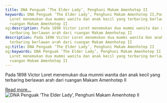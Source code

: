 ```yaml
---
title: DNA Penguak ‘The Elder Lady’, Penghuni Makam Amenhotep II
keywords: DNA Penguak ‘The Elder Lady’, Penghuni Makam Amenhotep II,Pada 1898 Victor
  Loret menemukan dua mummi wanita dan anak kecil yang terbaring berlawan arah dari
  ruangan Makam Amenhotep II
og:description: Pada 1898 Victor Loret menemukan dua mummi wanita dan anak kecil yang
  terbaring berlawan arah dari ruangan Makam Amenhotep II
description: Pada 1898 Victor Loret menemukan dua mummi wanita dan anak kecil yang
  terbaring berlawan arah dari ruangan Makam Amenhotep II
og:title: DNA Penguak ‘The Elder Lady’, Penghuni Makam Amenhotep II
og:keywords: DNA Penguak ‘The Elder Lady’, Penghuni Makam Amenhotep II,Pada 1898 Victor
  Loret menemukan dua mummi wanita dan anak kecil yang terbaring berlawan arah dari
  ruangan Makam Amenhotep II
---
```


Pada 1898 Victor Loret menemukan dua mummi wanita dan anak kecil yang terbaring berlawan arah dari ruangan Makam Amenhotep II

[Read more...](https://www.sportourism.id/post/5829/dna-penguak-‘the-elder-lady’-penghuni-makam-amenhotep-ii "DNA Penguak ‘The Elder Lady’, Penghuni Makam Amenhotep II")
![DNA Penguak ‘The Elder Lady’, Penghuni Makam Amenhotep II](https://services.sportourism.id/fileload/kiya-amarna-egypt-tiyejpg-ADUf.jpg "DNA Penguak ‘The Elder Lady’, Penghuni Makam Amenhotep II")